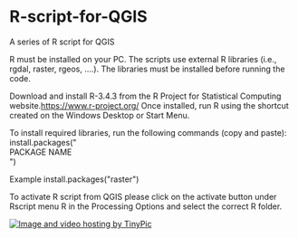 # R-script-for-QGIS
A series of R script for QGIS 

R must be installed on your PC. The scripts use external R libraries (i.e., rgdal, raster, rgeos, ....). The libraries must be installed before running the code.

Download and install R-3.4.3 from the R Project for Statistical Computing website.https://www.r-project.org/
Once installed, run R using the shortcut created on the Windows Desktop or Start Menu.

To install required libraries, run the following commands (copy and paste):
install.packages("<br>PACKAGE NAME</br>")

Example
install.packages("raster")

To activate R script from QGIS please click on the activate button under Rscript menu R in the Processing Options and select the correct R folder.

<a href="http://it.tinypic.com?ref=jrp6zc" target="_blank"><img src="http://i67.tinypic.com/jrp6zc.jpg" border="0" alt="Image and video hosting by TinyPic"></a>


